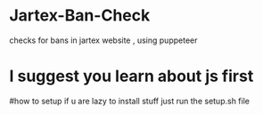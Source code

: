 # Jartex-Ban-Check
checks for bans in jartex website , using puppeteer 
# I suggest you learn about js first 

#how to setup
if u are lazy to install stuff just run the setup.sh file
